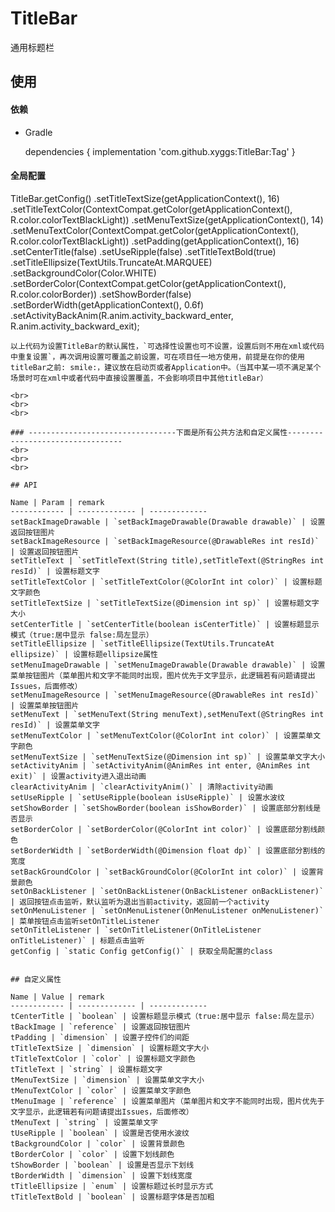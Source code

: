 # TitleBar
通用标题栏

## 使用
#### 依赖

 * Gradle

   dependencies {
            implementation 'com.github.xyggs:TitleBar:Tag'
    }

#### 全局配置

   TitleBar.getConfig()
                .setTitleTextSize(getApplicationContext(), 16)
                .setTitleTextColor(ContextCompat.getColor(getApplicationContext(), R.color.colorTextBlackLight))
                .setMenuTextSize(getApplicationContext(), 14)
                .setMenuTextColor(ContextCompat.getColor(getApplicationContext(), R.color.colorTextBlackLight))
                .setPadding(getApplicationContext(), 16)
                .setCenterTitle(false)
                .setUseRipple(false)
                .setTitleTextBold(true)
                .setTitleEllipsize(TextUtils.TruncateAt.MARQUEE)
                .setBackgroundColor(Color.WHITE)
                .setBorderColor(ContextCompat.getColor(getApplicationContext(), R.color.colorBorder))
                .setShowBorder(false)
                .setBorderWidth(getApplicationContext(), 0.6f)
                .setActivityBackAnim(R.anim.activity_backward_enter, R.anim.activity_backward_exit);
```
以上代码为设置TitleBar的默认属性，`可选择性设置也可不设置，设置后则不用在xml或代码中重复设置`，再次调用设置可覆盖之前设置，可在项目任一地方使用，前提是在你的使用titleBar之前: smile:，建议放在启动页或者Application中。（当其中某一项不满足某个场景时可在xml中或者代码中直接设置覆盖，不会影响项目中其他titleBar）

<br>
<br>
<br>

### ---------------------------------下面是所有公共方法和自定义属性---------------------------------
<br>
<br>
<br>

## API

Name | Param | remark
------------ | ------------- | -------------
setBackImageDrawable | `setBackImageDrawable(Drawable drawable)` | 设置返回按钮图片
setBackImageResource | `setBackImageResource(@DrawableRes int resId)` | 设置返回按钮图片
setTitleText | `setTitleText(String title),setTitleText(@StringRes int resId)` | 设置标题文字
setTitleTextColor | `setTitleTextColor(@ColorInt int color)` | 设置标题文字颜色
setTitleTextSize | `setTitleTextSize(@Dimension int sp)` | 设置标题文字大小
setCenterTitle | `setCenterTitle(boolean isCenterTitle)` | 设置标题显示模式（true:居中显示 false:局左显示）
setTitleEllipsize | `setTitleEllipsize(TextUtils.TruncateAt ellipsize)` | 设置标题ellipsize属性
setMenuImageDrawable | `setMenuImageDrawable(Drawable drawable)` | 设置菜单按钮图片（菜单图片和文字不能同时出现，图片优先于文字显示，此逻辑若有问题请提出Issues，后面修改）
setMenuImageResource | `setMenuImageResource(@DrawableRes int resId)` | 设置菜单按钮图片
setMenuText | `setMenuText(String menuText),setMenuText(@StringRes int resId)` | 设置菜单文字
setMenuTextColor | `setMenuTextColor(@ColorInt int color)` | 设置菜单文字颜色
setMenuTextSize | `setMenuTextSize(@Dimension int sp)` | 设置菜单文字大小
setActivityAnim | `setActivityAnim(@AnimRes int enter, @AnimRes int exit)` | 设置activity进入退出动画
clearActivityAnim | `clearActivityAnim()` | 清除activity动画
setUseRipple | `setUseRipple(boolean isUseRipple)` | 设置水波纹
setShowBorder | `setShowBorder(boolean isShowBorder)` | 设置底部分割线是否显示
setBorderColor | `setBorderColor(@ColorInt int color)` | 设置底部分割线颜色
setBorderWidth | `setBorderWidth(@Dimension float dp)` | 设置底部分割线的宽度
setBackGroundColor | `setBackGroundColor(@ColorInt int color)` | 设置背景颜色
setOnBackListener | `setOnBackListener(OnBackListener onBackListener)` | 返回按钮点击监听，默认监听为退出当前activity，返回前一个activity
setOnMenuListener | `setOnMenuListener(OnMenuListener onMenuListener)` | 菜单按钮点击监听setOnTitleListener
setOnTitleListener | `setOnTitleListener(OnTitleListener onTitleListener)` | 标题点击监听
getConfig | `static Config getConfig()` | 获取全局配置的class


## 自定义属性

Name | Value | remark
------------ | ------------- | -------------
tCenterTitle | `boolean` | 设置标题显示模式（true:居中显示 false:局左显示）
tBackImage | `reference` | 设置返回按钮图片
tPadding | `dimension` | 设置子控件们的间距
tTitleTextSize | `dimension` | 设置标题文字大小
tTitleTextColor | `color` | 设置标题文字颜色
tTitleText | `string` | 设置标题文字
tMenuTextSize | `dimension` | 设置菜单文字大小
tMenuTextColor | `color` | 设置菜单文字颜色
tMenuImage | `reference` | 设置菜单图片（菜单图片和文字不能同时出现，图片优先于文字显示，此逻辑若有问题请提出Issues，后面修改）
tMenuText | `string` | 设置菜单文字
tUseRipple | `boolean` | 设置是否使用水波纹
tBackgroundColor | `color` | 设置背景颜色
tBorderColor | `color` | 设置下划线颜色
tShowBorder | `boolean` | 设置是否显示下划线
tBorderWidth | `dimension` | 设置下划线宽度
tTitleEllipsize | `enum` | 设置标题过长时显示方式
tTitleTextBold | `boolean` | 设置标题字体是否加粗
